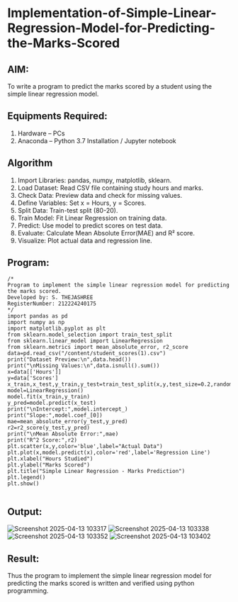 # Implementation-of-Simple-Linear-Regression-Model-for-Predicting-the-Marks-Scored

## AIM:
To write a program to predict the marks scored by a student using the simple linear regression model.

## Equipments Required:
1. Hardware – PCs
2. Anaconda – Python 3.7 Installation / Jupyter notebook

## Algorithm
1. Import Libraries: pandas, numpy, matplotlib, sklearn.
2. Load Dataset: Read CSV file containing study hours and marks.
3. Check Data: Preview data and check for missing values.
4. Define Variables: Set x = Hours, y = Scores.
5. Split Data: Train-test split (80-20).
6. Train Model: Fit Linear Regression on training data.
7. Predict: Use model to predict scores on test data.
8. Evaluate: Calculate Mean Absolute Error(MAE) and R² score.
9. Visualize: Plot actual data and regression line.


## Program:
```
/*
Program to implement the simple linear regression model for predicting the marks scored.
Developed by: S. THEJASHREE
RegisterNumber: 212224240175
*/
import pandas as pd
import numpy as np
import matplotlib.pyplot as plt
from sklearn.model_selection import train_test_split
from sklearn.linear_model import LinearRegression
from sklearn.metrics import mean_absolute_error, r2_score
data=pd.read_csv("/content/student_scores(1).csv")
print("Dataset Preview:\n",data.head())
print("\nMissing Values:\n",data.isnull().sum())
x=data[['Hours']]
y=data['Scores']
x_train,x_test,y_train,y_test=train_test_split(x,y,test_size=0.2,random_state=42)
model=LinearRegression()
model.fit(x_train,y_train)
y_pred=model.predict(x_test)
print("\nIntercept:",model.intercept_)
print("Slope:",model.coef_[0])
mae=mean_absolute_error(y_test,y_pred)
r2=r2_score(y_test,y_pred)
print("\nMean Absolute Error:",mae)
print("R^2 Score:",r2)
plt.scatter(x,y,color='blue',label="Actual Data")
plt.plot(x,model.predict(x),color='red',label='Regression Line')
plt.xlabel("Hours Studied")
plt.ylabel("Marks Scored")
plt.title("Simple Linear Regression - Marks Prediction")
plt.legend()
plt.show()


```

## Output:
![Screenshot 2025-04-13 103317](https://github.com/user-attachments/assets/335dc17a-1506-456d-b246-29a3a0c9d863)
![Screenshot 2025-04-13 103338](https://github.com/user-attachments/assets/7c4c63dc-1e89-4e64-943b-6f22a09441c0)
![Screenshot 2025-04-13 103352](https://github.com/user-attachments/assets/bb810b08-9049-4a4f-b83f-b34a49c75607)
![Screenshot 2025-04-13 103402](https://github.com/user-attachments/assets/c3530151-5767-44b7-9cf3-4d953e8630b5)


## Result:
Thus the program to implement the simple linear regression model for predicting the marks scored is written and verified using python programming.
